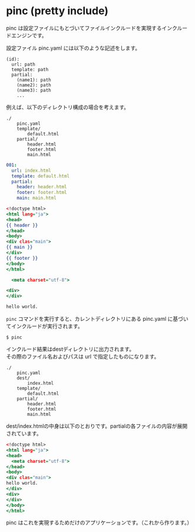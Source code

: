 # pinc (**p**retty **inc**lude)
pinc は設定ファイルにもとづいてファイルインクルードを実現するインクルードエンジンです。

設定ファイル pinc.yaml には以下のような記述をします。
```
(id):
  url: path
  template: path
  partial:
    (name1): path
    (name2): path
    (name3): path
    ...
```

例えば、以下のディレクトリ構成の場合を考えます。
```
./
    pinc.yaml
    template/
        default.html
    partial/
        header.html
        footer.html
        main.html
```

```yaml:pinc.yaml
001:
  url: index.html
  template: default.html
  partial:
    header: header.html
    footer: footer.html
    main: main.html
```

```html:template/default.html
<!doctype html>
<html lang="ja">
<head>
{{ header }}
</head>
<body>
<div clas="main">
{{ main }}
</div>
{{ footer }}
</body>
</html>
```

```html:partial/header.html
  <meta charset="utf-8">
```

```html:partial/footer.html
<div>
</div>
```

```html:partial/main.html
hello world.
```

`pinc` コマンドを実行すると、カレントディレクトリにある pinc.yaml に基づいてインクルードが実行されます。
```shell
$ pinc
```


インクルード結果はdestディレクトリに出力されます。  
その際のファイル名およびパスは url で指定したものになります。
```
./
    pinc.yaml
    dest/
        index.html
    template/
        default.html
    partial/
        header.html
        footer.html
        main.html
```

dest/index.htmlの中身は以下のとおりです。partialの各ファイルの内容が展開されています。

```html:dest/index.html
<!doctype html>
<html lang="ja">
<head>
  <meta charset="utf-8">
</head>
<body>
<div clas="main">
hello world.
</div>
<div>
</div>
</body>
</html>
```


pinc はこれを実現するためだけのアプリケーションです。（これから作ります。）